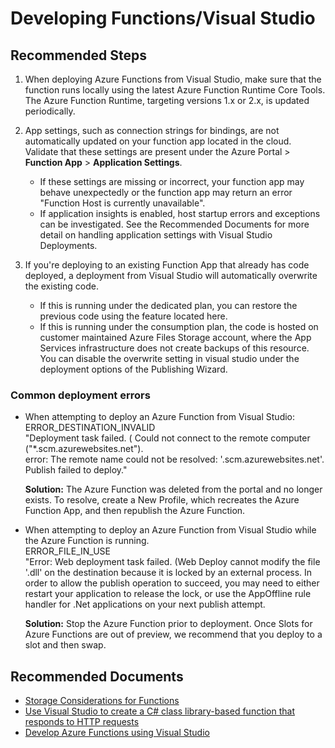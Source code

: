 <properties
  pagetitle="Developing Functions/Visual Studio&#xD;"
  description="Developing Functions/Visual Studio"
  service="microsoft.web"
  resource="sites"
  ms.author="shrahman"
  selfhelptype="Generic"
  supporttopicids="32742786"
  resourcetags=""
  productpesids="16072"
  cloudenvironments="public,fairfax,mooncake,usnat,ussec,blackforest"
  disableclouds=""
  articleid="60a8fd9a-1bf6-47bf-907d-76b2819f477b"
  ownershipid="Compute_AppService" />
# Developing Functions/Visual Studio

## **Recommended Steps**
1. When deploying Azure Functions from Visual Studio, make sure that the function runs locally using the latest Azure Function Runtime Core Tools. The Azure Function Runtime, targeting versions 1.x or 2.x, is updated periodically.

2. App settings, such as connection strings for bindings, are not automatically updated on your function app located in the cloud. Validate that these settings are present under the Azure Portal > **Function App** > **Application Settings**. 
   - If these settings are missing or incorrect, your function app may behave unexpectedly or the function app may return an error "Function Host is currently unavailable". 
   - If application insights is enabled, host startup errors and exceptions can be investigated. See the Recommended Documents for more detail on handling application settings with Visual Studio Deployments.

3. If you're deploying to an existing Function App that already has code deployed, a deployment from Visual Studio will automatically overwrite the existing code. 
   - If this is running under the dedicated plan, you can restore the previous code using the feature located here. 
   - If this is running under the consumption plan, the code is hosted on customer maintained Azure Files Storage account, where the App Services infrastructure does not create backups of this resource. You can disable the overwrite setting in visual studio under the deployment options of the Publishing Wizard.

### Common deployment errors
* When attempting to deploy an Azure Function from Visual Studio:<br>
   ERROR_DESTINATION_INVALID <br>
   "Deployment task failed. ( Could not connect to the remote computer ("*.scm.azurewebsites.net").<br>
  error: The remote name could not be resolved: '.scm.azurewebsites.net'. Publish failed to deploy."<br>

   **Solution:** The Azure Function was deleted from the portal and no longer exists. To resolve, create a New Profile, which recreates the Azure Function App, and then republish the Azure Function.

* When attempting to deploy an Azure Function from Visual Studio while the Azure Function is running.<br>
   ERROR_FILE_IN_USE <br>
   "Error: Web deployment task failed. (Web Deploy cannot modify the file '.dll' on the destination because it is locked by an external process. In order to allow the publish operation to succeed, you may need to either restart your application to release the lock, or use the AppOffline rule handler for .Net applications on your next publish attempt.<br>

   **Solution:** Stop the Azure Function prior to deployment.
    Once Slots for Azure Functions are out of preview, we recommend that you deploy to a slot and then swap.

## **Recommended Documents**
* [Storage Considerations for Functions](https://docs.microsoft.com/azure/azure-functions/storage-considerations)
* [Use Visual Studio to create a C# class library-based function that responds to HTTP requests](https://docs.microsoft.com/azure/azure-functions/functions-create-your-first-function-visual-studio)
* [Develop Azure Functions using Visual Studio](https://docs.microsoft.com/azure/azure-functions/functions-develop-vs)
